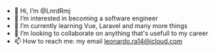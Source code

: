 - 👋 Hi, I’m @LnrdRmj
- 👀 I’m interested in becoming a software engineer
- 🌱 I’m currently learning Vue, Laravel and many more things
- 💞️ I’m looking to collaborate on anything that's usefull to my career
- 📫 How to reach me: my email leonardo.ra14@icloud.com

<!---
LnrdRmj/LnrdRmj is a ✨ special ✨ repository because its `README.md` (this file) appears on your GitHub profile.
You can click the Preview link to take a look at your changes.
--->
